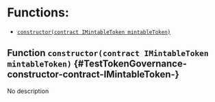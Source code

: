 # Functions:

- [`constructor(contract IMintableToken mintableToken)`](#TestTokenGovernance-constructor-contract-IMintableToken-)

## Function `constructor(contract IMintableToken mintableToken)` {#TestTokenGovernance-constructor-contract-IMintableToken-}

No description
